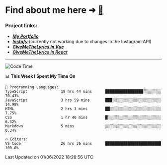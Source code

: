 # Find about me here ➜ [🧑](https://pauabella.dev)

### Project links:
- ***[My Portfolio](https://pauabella.dev)***
- ***[Instafy](https://instafy.me)*** (currently not working due to changes in the Instagram API)
- ***[GiveMeTheLyrics in Vue](https://lyrics.pauabella.dev)***
- ***[GiveMeTheLyrics in React](https://pauabella.dev/GiveMeTheLyrics)***

---
<!--START_SECTION:waka-->
![Code Time](http://img.shields.io/badge/Code%20Time-1%2C118%20hrs%2018%20mins-blue)

📊 **This Week I Spent My Time On** 

```text
💬 Programming Languages: 
TypeScript               18 hrs 44 mins      █████████████████░░░░░░░░   70.43% 
JavaScript               3 hrs 59 mins       ███░░░░░░░░░░░░░░░░░░░░░░   14.98% 
HTML                     2 hrs 3 mins        ██░░░░░░░░░░░░░░░░░░░░░░░   7.75% 
CSS                      1 hr 40 mins        █░░░░░░░░░░░░░░░░░░░░░░░░   6.32% 
Markdown                 5 mins              ░░░░░░░░░░░░░░░░░░░░░░░░░   0.34%

🔥 Editors: 
VS Code                  26 hrs 36 mins      █████████████████████████   100.0%

```


 Last Updated on 01/06/2022 18:28:56 UTC
<!--END_SECTION:waka-->
